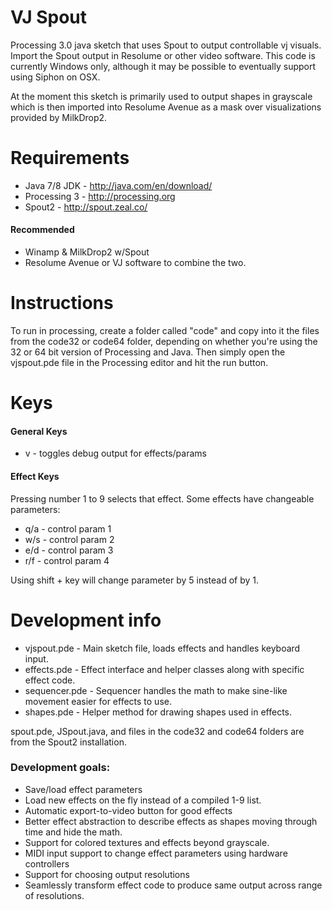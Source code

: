 # VJ Spout
Processing 3.0 java sketch that uses Spout to output controllable vj visuals.
Import the Spout output in Resolume or other video software. This code
is currently Windows only, although it may be possible to eventually support using Siphon on OSX.

At the moment this sketch is primarily used to output shapes in grayscale which is then
imported into Resolume Avenue as a mask over visualizations provided by MilkDrop2.

# Requirements
- Java 7/8 JDK - http://java.com/en/download/
- Processing 3 - http://processing.org
- Spout2 - http://spout.zeal.co/

#### Recommended 
- Winamp & MilkDrop2 w/Spout
- Resolume Avenue or VJ software to combine the two.

# Instructions
To run in processing, create a folder called "code" and copy into it the
files from the code32 or code64 folder, depending on whether you're using
the 32 or 64 bit version of Processing and Java. Then simply open the vjspout.pde
file in the Processing editor and hit the run button.

# Keys
#### General Keys
- v - toggles debug output for effects/params

#### Effect Keys
Pressing number 1 to 9 selects that effect.
Some effects have changeable parameters:

- q/a - control param 1
- w/s - control param 2
- e/d - control param 3
- r/f - control param 4

Using shift + key will change parameter by 5 instead of by 1.

# Development info

- vjspout.pde - Main sketch file, loads effects and handles keyboard input.
- effects.pde - Effect interface and helper classes along with specific effect code.
- sequencer.pde - Sequencer handles the math to make sine-like movement easier for effects to use.
- shapes.pde - Helper method for drawing shapes used in effects.

spout.pde, JSpout.java, and files in the code32 and code64 folders are from the Spout2 installation.

### Development goals:

- Save/load effect parameters
- Load new effects on the fly instead of a compiled 1-9 list.
- Automatic export-to-video button for good effects
- Better effect abstraction to describe effects as shapes moving through time and hide the math.
- Support for colored textures and effects beyond grayscale.
- MIDI input support to change effect parameters using hardware controllers
- Support for choosing output resolutions
- Seamlessly transform effect code to produce same output across range of resolutions.
